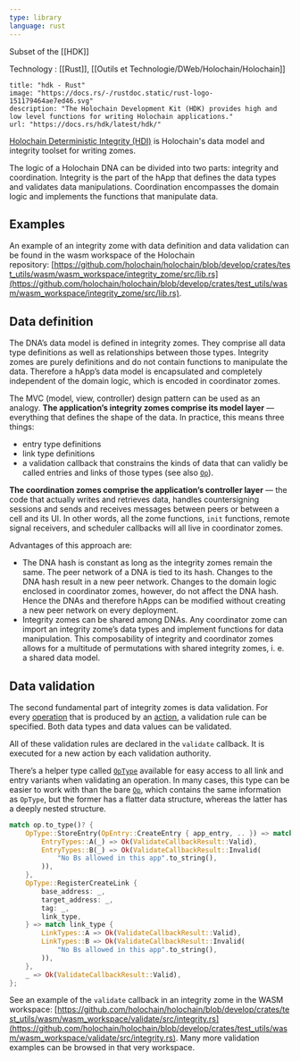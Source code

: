 ```yaml
---
type: library
language: rust
---
```


Subset of the [[HDK]]

Technology : [[Rust]], [[Outils et Technologie/DWeb/Holochain/Holochain]]

```embed
title: "hdk - Rust"
image: "https://docs.rs/-/rustdoc.static/rust-logo-151179464ae7ed46.svg"
description: "The Holochain Development Kit (HDK) provides high and low level functions for writing Holochain applications."
url: "https://docs.rs/hdk/latest/hdk/"
```

[Holochain Deterministic Integrity (HDI)](https://docs.rs/hdi/latest/hdi/) is Holochain's data model and integrity toolset for writing zomes.

The logic of a Holochain DNA can be divided into two parts: integrity and coordination. Integrity is the part of the hApp that defines the data types and validates data manipulations. Coordination encompasses the domain logic and implements the functions that manipulate data.

## Examples

An example of an integrity zome with data definition and data validation can be found in the wasm workspace of the Holochain repository: [https://github.com/holochain/holochain/blob/develop/crates/test_utils/wasm/wasm_workspace/integrity_zome/src/lib.rs](https://github.com/holochain/holochain/blob/develop/crates/test_utils/wasm/wasm_workspace/integrity_zome/src/lib.rs).

## Data definition

The DNA’s data model is defined in integrity zomes. They comprise all data type definitions as well as relationships between those types. Integrity zomes are purely definitions and do not contain functions to manipulate the data. Therefore a hApp’s data model is encapsulated and completely independent of the domain logic, which is encoded in coordinator zomes.

The MVC (model, view, controller) design pattern can be used as an analogy. **The application’s integrity zomes comprise its model layer** — everything that defines the shape of the data. In practice, this means three things:

-   entry type definitions
-   link type definitions
-   a validation callback that constrains the kinds of data that can validly be called entries and links of those types (see also [`Op`](https://docs.rs/hdi/0.2.1/hdi/prelude/enum.Op.html)).

**The coordination zomes comprise the application’s controller layer** — the code that actually writes and retrieves data, handles countersigning sessions and sends and receives messages between peers or between a cell and its UI. In other words, all the zome functions, `init` functions, remote signal receivers, and scheduler callbacks will all live in coordinator zomes.

Advantages of this approach are:

-   The DNA hash is constant as long as the integrity zomes remain the same. The peer network of a DNA is tied to its hash. Changes to the DNA hash result in a new peer network. Changes to the domain logic enclosed in coordinator zomes, however, do not affect the DNA hash. Hence the DNAs and therefore hApps can be modified without creating a new peer network on every deployment.
-   Integrity zomes can be shared among DNAs. Any coordinator zome can import an integrity zome’s data types and implement functions for data manipulation. This composability of integrity and coordinator zomes allows for a multitude of permutations with shared integrity zomes, i. e. a shared data model.

## Data validation

The second fundamental part of integrity zomes is data validation. For every [operation](https://docs.rs/hdi/0.2.1/hdi/prelude/enum.Op.html) that is produced by an [action](https://docs.rs/hdi/0.2.1/hdi/prelude/enum.Action.html), a validation rule can be specified. Both data types and data values can be validated.

All of these validation rules are declared in the `validate` callback. It is executed for a new action by each validation authority.

There’s a helper type called [`OpType`](https://docs.rs/hdi/0.2.1/hdi/prelude/enum.OpType.html) available for easy access to all link and entry variants when validating an operation. In many cases, this type can be easier to work with than the bare [`Op`](https://docs.rs/hdi/0.2.1/hdi/prelude/enum.Op.html), which contains the same information as `OpType`, but the former has a flatter data structure, whereas the latter has a deeply nested structure.

```rust
match op.to_type()? {
    OpType::StoreEntry(OpEntry::CreateEntry { app_entry, .. }) => match app_entry {
        EntryTypes::A(_) => Ok(ValidateCallbackResult::Valid),
        EntryTypes::B(_) => Ok(ValidateCallbackResult::Invalid(
            "No Bs allowed in this app".to_string(),
        )),
    },
    OpType::RegisterCreateLink {
        base_address: _,
        target_address: _,
        tag: _,
        link_type,
    } => match link_type {
        LinkTypes::A => Ok(ValidateCallbackResult::Valid),
        LinkTypes::B => Ok(ValidateCallbackResult::Invalid(
            "No Bs allowed in this app".to_string(),
        )),
    },
    _ => Ok(ValidateCallbackResult::Valid),
};
```

See an example of the `validate` callback in an integrity zome in the WASM workspace: [https://github.com/holochain/holochain/blob/develop/crates/test_utils/wasm/wasm_workspace/validate/src/integrity.rs](https://github.com/holochain/holochain/blob/develop/crates/test_utils/wasm/wasm_workspace/validate/src/integrity.rs). Many more validation examples can be browsed in that very workspace.